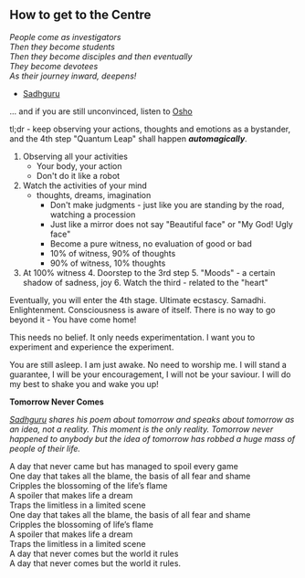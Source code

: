 <!-- title: Osho Quantum Leap -->

## How to get to the Centre


_People come as investigators_  
_Then they become students_  
_Then they become disciples and then eventually_   
_They become devotees_  
_As their journey inward, deepens!_  
  - [Sadhguru](https://youtu.be/Tbha9WYxcg4) 


... and if you are still unconvinced, listen to [Osho](https://youtu.be/6i8bnb4dvvg)

tl;dr - keep observing your actions, thoughts and emotions as a bystander, and the 4th step "Quantum Leap" shall happen ***automagically***. 

1. Observing all your activities 
   - Your body, your action
   - Don't do it like a robot 
2. Watch the activities of your mind 
   - thoughts, dreams, imagination
      - Don't make judgments - just like you are standing by the road, watching a procession
      - Just like a mirror does not say "Beautiful face" or "My God! Ugly face" 
      - Become a pure witness, no evaluation of good or bad
      - 10% of witness, 90% of thoughts
      - 90% of witness, 10% thoughts
3. At 100% witness
	4. Doorstep to the 3rd step 
	5. "Moods" - a certain shadow of sadness, joy 
	6. Watch the third - related to the "heart"

Eventually, you will enter the 4th stage. Ultimate ecstascy. Samadhi. Enlightenment.  Consciousness is aware of itself. There is no way to go beyond it - You have come home! 

This needs no belief. It only needs experimentation. I want you to experiment and experience the experiment. 

You are still asleep. I am just awake. 
No need to worship me. I will stand a guarantee, I will be your encouragement, I will not be your saviour. I will do my best to shake you and wake you up! 

**Tomorrow Never Comes** 

_[Sadhguru](https://www.facebook.com/IshaUSA/videos/1531261760256590/?v=1531261760256590) shares his poem about tomorrow and speaks about tomorrow as an idea, not a reality. This moment is the only reality. Tomorrow never happened to anybody but the idea of tomorrow has robbed a huge mass of people of their life._
  
A day that never came but has managed to spoil every game  
One day that takes all the blame, the basis of all fear and shame  
Cripples the blossoming of the life’s flame  
A spoiler that makes life a dream  
Traps the limitless in a limited scene  
One day that takes all the blame, the basis of all fear and shame  
Cripples the blossoming of life’s flame  
A spoiler that makes life a dream  
Traps the limitless in a limited scene  
A day that never comes but the world it rules  
A day that never comes but the world it rules.  

  

